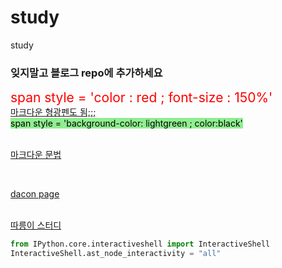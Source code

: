 # study
study
<br>

### 잊지말고 블로그 repo에 추가하세요
<span style = 'color:red ; font-size : 150%'> span style = 'color : red ; font-size : 150%' </span> <br>
[마크다운 형광펜도 됨;;;](https://geniewishescometrue.tistory.com/101) <br>
<span style = 'background-color: lightgreen ; color:black'> span style = 'background-color: lightgreen ; color:black' </span> <br>
<br>

[마크다운 문법](https://anys4udoc.readthedocs.io/en/latest/attach/doc-markdown.html)

<br>

[dacon page](https://dacon.io/competitions/official/235869/codeshare/4252?page=1&dtype=recent) <br>
<br>

[따릉이 스터디](https://dacon.io/competitions/open/235576/overview/description) <br>

```python
from IPython.core.interactiveshell import InteractiveShell
InteractiveShell.ast_node_interactivity = "all"
```
<br>
